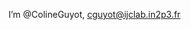 I’m @ColineGuyot,
cguyot@ijclab.in2p3.fr

<!---
ColineGuyot/ColineGuyot is a ✨ special ✨ repository because its `README.md` (this file) appears on your GitHub profile.
You can click the Preview link to take a look at your changes.
--->
